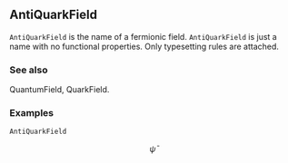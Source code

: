 ##  AntiQuarkField 

`AntiQuarkField` is the name of a fermionic field. `AntiQuarkField` is just a name with no functional properties. Only typesetting rules are attached.

###  See also 

QuantumField, QuarkField.

###  Examples 

```mathematica
AntiQuarkField
```

$$\bar{\psi }$$